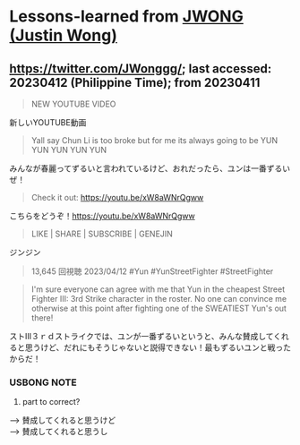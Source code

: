 # Lessons-learned from [JWONG (Justin Wong)](https://twitter.com/JWonggg?ref_src=twsrc%5Egoogle%7Ctwcamp%5Eserp%7Ctwgr%5Eauthor)

## https://twitter.com/JWonggg/; last accessed: 20230412 (Philippine Time); from 20230411

> NEW YOUTUBE VIDEO

新しいYOUTUBE動画

> Yall say Chun Li is too broke but for me its always going to be YUN YUN YUN YUN YUN

みんなが春麗ってずるいと言われているけど、おれだったら、ユンは一番ずるいぜ！

> Check it out: https://youtu.be/xW8aWNrQgww

こちらをどうぞ！https://youtu.be/xW8aWNrQgww

> LIKE | SHARE | SUBSCRIBE | GENEJIN

ジンジン

> 13,645 回視聴  2023/04/12  #Yun #YunStreetFighter #StreetFighter

> I'm sure everyone can agree with me that Yun in the cheapest Street Fighter III: 3rd Strike character in the roster. No one can convince me otherwise at this point after fighting one of the SWEATIEST Yun's out there!

ストIII３ｒｄストライクでは、ユンが一番ずるいというと、みんな賛成してくれると思うけど、だれにもそうじゃないと説得できない！最もずるいユンと戦ったからだ！


### USBONG NOTE

1) part to correct?<br/>

--> 賛成してくれると思うけど<br/>
--> 賛成してくれると思うし



